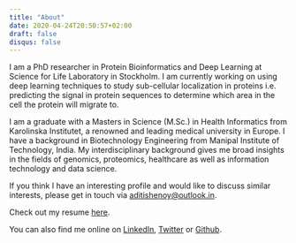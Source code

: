 ```yaml
---
title: "About"
date: 2020-04-24T20:50:57+02:00
draft: false
disqus: false
---
```


I am a PhD researcher in Protein Bioinformatics and Deep Learning at Science for Life Laboratory in Stockholm. I am currently working on using deep learning techniques to study sub-cellular localization in proteins i.e. predicting the signal in protein sequences to determine which area in the cell the protein will migrate to. 

I am a graduate with a Masters in Science (M.Sc.) in Health Informatics from Karolinska Institutet, a renowned and leading medical university in Europe. I have a background in Biotechnology Engineering from Manipal Institute of Technology, India. My interdisciplinary background gives me broad insights in the fields of genomics, proteomics, healthcare as well as information technology and data science.

If you think I have an interesting profile and would like to discuss similar interests, please get in touch via <aditishenoy@outlook.in>.

Check out my resume [here](https://drive.google.com/file/d/15A2o3M2OZPiP2iffiSiZuVgisXe-BNlo/view?usp=sharing).

You can also find me online on [LinkedIn](https://www.linkedin.com/in/aditi-shenoy-287060bb/), [Twitter](https://twitter.com/aditi_shenoy) or [Github](https://github.com/aditishenoy).

